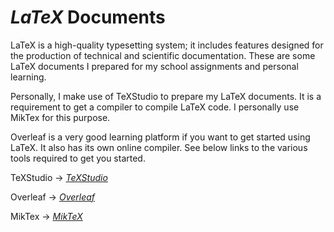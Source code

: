 # *LaTeX* Documents

LaTeX is a high-quality typesetting system; it includes features designed for the production of technical and scientific documentation. These are some LaTeX documents I prepared for my school assignments and personal learning. 

Personally, I make use of TeXStudio to prepare my LaTeX documents. It is a requirement to get a compiler to compile LaTeX code. I personally use MikTex for this purpose.

Overleaf is a very good learning platform if you want to get started using LaTeX. It also has its own online compiler. See below links to the various tools required to get you started.

TeXStudio &rarr; *[TeXStudio](https://www.texstudio.org/)*

Overleaf &rarr;  *[Overleaf](https://www.overleaf.com/)*

MikTex &rarr; <a href="https://miktex.org/" target="_blank"><i>MikTeX</i></a>

